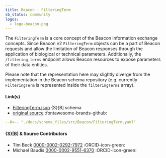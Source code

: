 ```yaml
---
title: Beacon - FilteringTerm
sb_status: community
logos:
  - logo-beacon.png
---
```


The `FilteringTerm` is a core concept of the Beacon information exchange concepts.
Since Beacon v2 `FilteringTerm` objects can be a part of Beacon requests and allow
the limitation of Beacon responses through the application of biological or
technical parameters. Additionally, the `/filtering_terms` endpoint allows Beacon
resources to expose parameters of their data entities.

<!--more-->

Please note that the representation here may slightly diverge from the implementation
in the Beacon schema repository (e.g. currently `FilteringTerm` is represented
inside the `filteringTerms` array).

#### Link(s)

* [FilteringTerm.json](/schema_files/json/Beacon/FilteringTerm.json) {S}[B] schema
* [original source](https://github.com/ga4gh-beacon/beacon-v2/tree/main/framework/src/requests) :fontawesome-brands-github:

<!--schema_block_start-->

``` yaml title="Schema (YAML version)"
--8<-- "./docs/schema_files/src/Beacon/FilteringTerm.yaml"
```
<!--schema_block_end-->


#### {S}[B] & Source Contributors

* Tim Beck [0000-0002-0292-7972](https://orcid.org/0000-0002-0292-7972) :ORCID-icon-green:
* Michael Baudis [0000-0002-9551-6370](https://orcid.org/0000-0002-9551-6370) :ORCID-icon-green:

